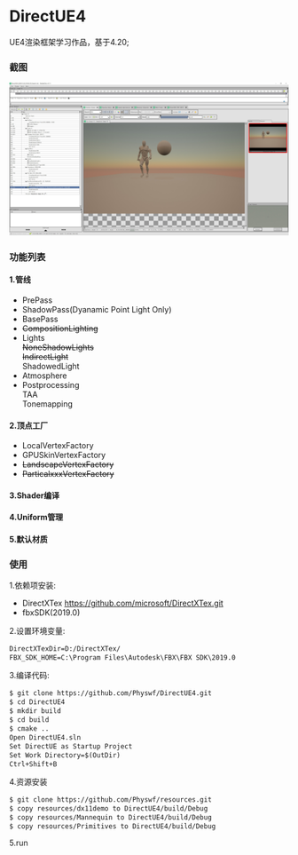 # DirectUE4

UE4渲染框架学习作品，基于4.20;

### 截图

![image](https://github.com/Physwf/resources/blob/master/screenshot/DirectUE4.jpg)

### 功能列表

#### 1.管线  
* PrePass  
* ShadowPass(Dyanamic Point Light Only)  
* BasePass  
* ~~CompositionLighting~~  
* Lights  
    ~~NoneShadowLights~~  
    ~~IndirectLight~~  
    ShadowedLight  
* Atmosphere
* Postprocessing  
    TAA  
    Tonemapping  

#### 2.顶点工厂
* LocalVertexFactory  
* GPUSkinVertexFactory  
* ~~LandscapeVertexFactory~~ 
* ~~ParticalxxxVertexFactory~~ 

#### 3.Shader编译
#### 4.Uniform管理
#### 5.默认材质

### 使用

1.依赖项安装:
  * DirectXTex https://github.com/microsoft/DirectXTex.git
  * fbxSDK(2019.0)  

2.设置环境变量:   

    DirectXTexDir=D:/DirectXTex/  
    FBX_SDK_HOME=C:\Program Files\Autodesk\FBX\FBX SDK\2019.0 

3.编译代码:  

    $ git clone https://github.com/Physwf/DirectUE4.git
    $ cd DirectUE4  
    $ mkdir build
    $ cd build
    $ cmake ..
    Open DirectUE4.sln
    Set DirectUE as Startup Project
    Set Work Directory=$(OutDir)
    Ctrl+Shift+B

4.资源安装  

    $ git clone https://github.com/Physwf/resources.git
    $ copy resources/dx11demo to DirectUE4/build/Debug
    $ copy resources/Mannequin to DirectUE4/build/Debug
    $ copy resources/Primitives to DirectUE4/build/Debug
    
5.run
